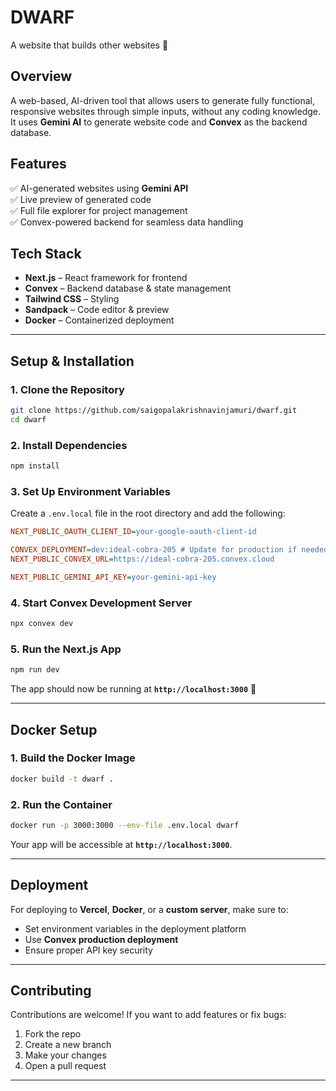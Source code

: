 # **DWARF**  
A website that builds other websites 🚀  

## **Overview**  
A web-based, AI-driven tool that allows users to generate fully functional, responsive websites through simple inputs, without any coding knowledge. It uses **Gemini AI** to generate website code and **Convex** as the backend database.

## **Features**  
✅ AI-generated websites using **Gemini API**  
✅ Live preview of generated code  
✅ Full file explorer for project management  
✅ Convex-powered backend for seamless data handling  

## **Tech Stack**  
- **Next.js** – React framework for frontend  
- **Convex** – Backend database & state management  
- **Tailwind CSS** – Styling  
- **Sandpack** – Code editor & preview  
- **Docker** – Containerized deployment  

---

## **Setup & Installation**  

### **1. Clone the Repository**  
```sh
git clone https://github.com/saigopalakrishnavinjamuri/dwarf.git
cd dwarf
```

### **2. Install Dependencies**  
```sh
npm install
```

### **3. Set Up Environment Variables**  
Create a `.env.local` file in the root directory and add the following:  
```ini
NEXT_PUBLIC_OAUTH_CLIENT_ID=your-google-oauth-client-id

CONVEX_DEPLOYMENT=dev:ideal-cobra-205 # Update for production if needed
NEXT_PUBLIC_CONVEX_URL=https://ideal-cobra-205.convex.cloud

NEXT_PUBLIC_GEMINI_API_KEY=your-gemini-api-key
```

### **4. Start Convex Development Server**  
```sh
npx convex dev
```

### **5. Run the Next.js App**  
```sh
npm run dev
```
The app should now be running at **`http://localhost:3000`** 🎉  

---

## **Docker Setup**  

### **1. Build the Docker Image**  
```sh
docker build -t dwarf .
```

### **2. Run the Container**  
```sh
docker run -p 3000:3000 --env-file .env.local dwarf
```
Your app will be accessible at **`http://localhost:3000`**.

---

## **Deployment**  
For deploying to **Vercel**, **Docker**, or a **custom server**, make sure to:  
- Set environment variables in the deployment platform  
- Use **Convex production deployment**  
- Ensure proper API key security  

---

## **Contributing**  
Contributions are welcome! If you want to add features or fix bugs:  
1. Fork the repo  
2. Create a new branch  
3. Make your changes  
4. Open a pull request  

---
